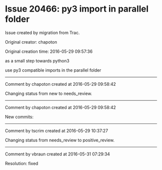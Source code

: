 # Issue 20466: py3 import in parallel folder

Issue created by migration from Trac.

Original creator: chapoton

Original creation time: 2016-05-29 09:57:36

as a small step towards python3

use py3 compatible imports in the parallel folder


---

Comment by chapoton created at 2016-05-29 09:58:42

Changing status from new to needs_review.


---

Comment by chapoton created at 2016-05-29 09:58:42

New commits:


---

Comment by tscrim created at 2016-05-29 10:37:27

Changing status from needs_review to positive_review.


---

Comment by vbraun created at 2016-05-31 07:29:34

Resolution: fixed
